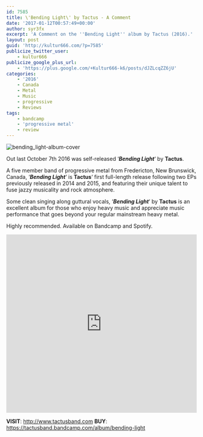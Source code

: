 ```yaml
---
id: 7585
title: \'Bending Light\' by Tactus - A Comment
date: '2017-01-12T00:57:49+00:00'
author: syr3fx
excerpt: 'A Comment on the ''Bending Light'' album by Tactus (2016).'
layout: post
guid: 'http://kultur666.com/?p=7585'
publicize_twitter_user:
    - kultur666
publicize_google_plus_url:
    - 'https://plus.google.com/+Kultur666-k6/posts/dJZLcqZZ6jU'
categories:
    - '2016'
    - Canada
    - Metal
    - Music
    - progressive
    - Reviews
tags:
    - bandcamp
    - 'progressive metal'
    - review
---
```


![bending_light-album-cover](http://localhost:8080/wp-content/uploads/2017/01/bending_light-album-cover.jpg?w=680)

Out last October 7th 2016 was self-released ‘***Bending Light***‘ by **Tactus**.

A five member band of progressive metal from Fredericton, New Brunswick, Canada, ‘***Bending Light***‘ is **Tactus**‘ first full-length release following two EPs previously released in 2014 and 2015, and featuring their unique talent to fuse jazzy musicality and rock atmosphere.

Some clean singing along guttural vocals, ‘***Bending Light***‘ by **Tactus** is an excellent album for those who enjoy heavy music and appreciate music performance that goes beyond your regular mainstream heavy metal.

Highly recommended. Available on Bandcamp and Spotify.

<iframe style="border: 0; width: 100%; height: 472px;" src="https://bandcamp.com/EmbeddedPlayer/album=56354342/size=large/bgcol=333333/linkcol=e99708/tracklist=false/transparent=true/" seamless></iframe>

**VISIT**: <http://www.tactusband.com>
**BUY**: <https://tactusband.bandcamp.com/album/bending-light>
